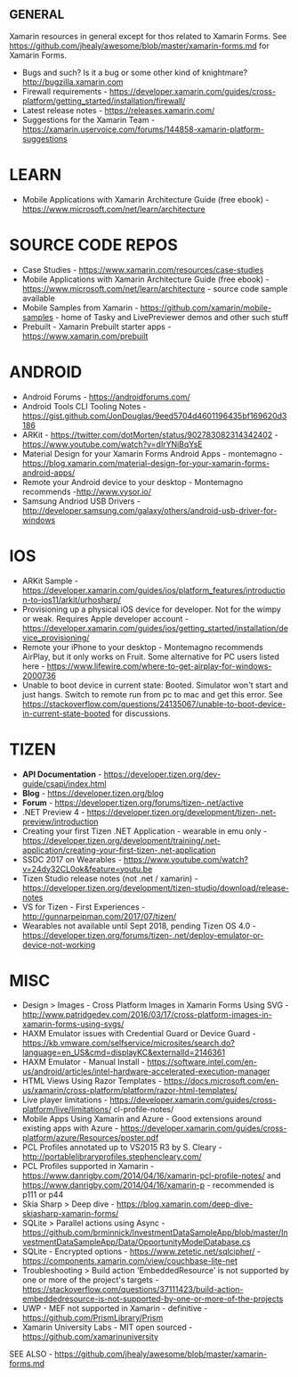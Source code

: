 ## GENERAL

Xamarin resources in general except for thos related to Xamarin Forms.  See https://github.com/jhealy/awesome/blob/master/xamarin-forms.md for Xamarin Forms.

* Bugs and such?  Is it a bug or some other kind of knightmare? http://bugzilla.xamarin.com
* Firewall requirements - https://developer.xamarin.com/guides/cross-platform/getting_started/installation/firewall/
* Latest release notes - https://releases.xamarin.com/
* Suggestions for the Xamarin Team - https://xamarin.uservoice.com/forums/144858-xamarin-platform-suggestions

# LEARN
* Mobile Applications with Xamarin Architecture Guide (free ebook) - https://www.microsoft.com/net/learn/architecture

# SOURCE CODE REPOS
* Case Studies - https://www.xamarin.com/resources/case-studies
* Mobile Applications with Xamarin Architecture Guide (free ebook) - https://www.microsoft.com/net/learn/architecture - source code sample available
* Mobile Samples from Xamarin - https://github.com/xamarin/mobile-samples - home of Tasky and LivePreviewer demos and other such stuff
* Prebuilt - Xamarin Prebuilt starter apps - https://www.xamarin.com/prebuilt

# ANDROID
* Android Forums - https://androidforums.com/
* Android Tools CLI Tooling Notes - https://gist.github.com/JonDouglas/9eed5704d4601196435bf169620d3186
* ARKit - https://twitter.com/dotMorten/status/902783082314342402 - https://www.youtube.com/watch?v=dIrYNiBqYsE
* Material Design for your Xamarin Forms Android Apps - montemagno - https://blog.xamarin.com/material-design-for-your-xamarin-forms-android-apps/
* Remote your Android device to your desktop - Montemagno recommends -http://www.vysor.io/
* Samsung Andriod USB Drivers - http://developer.samsung.com/galaxy/others/android-usb-driver-for-windows

# IOS
* ARKit Sample - https://developer.xamarin.com/guides/ios/platform_features/introduction-to-ios11/arkit/urhosharp/
* Provisioning up a physical iOS device for developer.  Not for the wimpy or weak.  Requires Apple developer account - https://developer.xamarin.com/guides/ios/getting_started/installation/device_provisioning/
* Remote your iPhone to your desktop - Montemagno recommends AirPlay, but it only works on Fruit.  Some alternative for PC users listed here - https://www.lifewire.com/where-to-get-airplay-for-windows-2000736
* Unable to boot device in current state: Booted.  Simulator won't start and just hangs.  Switch to remote run from pc to mac and get this error.  See https://stackoverflow.com/questions/24135067/unable-to-boot-device-in-current-state-booted for discussions.

# TIZEN
* **API Documentation** - https://developer.tizen.org/dev-guide/csapi/index.html
* **Blog** - https://developer.tizen.org/blog
* **Forum** - https://developer.tizen.org/forums/tizen-.net/active
* .NET Preview 4 - https://developer.tizen.org/development/tizen-.net-preview/introduction
* Creating your first Tizen .NET Application - wearable in emu only - https://developer.tizen.org/development/training/.net-application/creating-your-first-tizen-.net-application
* SSDC 2017 on Wearables - https://www.youtube.com/watch?v=24dy32CL0ok&feature=youtu.be
* Tizen Studio release notes (not .net / xamarin) - https://developer.tizen.org/development/tizen-studio/download/release-notes
* VS for Tizen - First Experiences - http://gunnarpeipman.com/2017/07/tizen/
* Wearables not available until Sept 2018, pending Tizen OS 4.0 - https://developer.tizen.org/forums/tizen-.net/deploy-emulator-or-device-not-working

# MISC
* Design > Images - Cross Platform Images in Xamarin Forms Using SVG - http://www.patridgedev.com/2016/03/17/cross-platform-images-in-xamarin-forms-using-svgs/
* HAXM Emulator issues with Credential Guard or Device Guard - https://kb.vmware.com/selfservice/microsites/search.do?language=en_US&cmd=displayKC&externalId=2146361
* HAXM Emulator - Manual Install - https://software.intel.com/en-us/android/articles/intel-hardware-accelerated-execution-manager
* HTML Views Using Razor Templates - <https://docs.microsoft.com/en-us/xamarin/cross-platform/platform/razor-html-templates/>
* Live player limitations - https://developer.xamarin.com/guides/cross-platform/live/limitations/
cl-profile-notes/ 
* Mobile Apps Using Xamarin and Azure - Good extensions around existing apps with Azure - https://developer.xamarin.com/guides/cross-platform/azure/Resources/poster.pdf
* PCL Profiles annotated up to VS2015 R3 by S. Cleary - http://portablelibraryprofiles.stephencleary.com/
* PCL Profiles supported in Xamarin - https://www.danrigby.com/2014/04/16/xamarin-pcl-profile-notes/ and https://www.danrigby.com/2014/04/16/xamarin-p - recommended is p111 or p44
* Skia Sharp > Deep dive - https://blog.xamarin.com/deep-dive-skiasharp-xamarin-forms/
* SQLite > Parallel actions using Async - https://github.com/brminnick/InvestmentDataSampleApp/blob/master/InvestmentDataSampleApp/Data/OpportunityModelDatabase.cs
* SQLite - Encrypted options - https://www.zetetic.net/sqlcipher/ - https://components.xamarin.com/view/couchbase-lite-net
* Troubleshooting > Build action 'EmbeddedResource' is not supported by one or more of the project's targets - https://stackoverflow.com/questions/37111423/build-action-embeddedresource-is-not-supported-by-one-or-more-of-the-projects
* UWP - MEF not supported in Xamarin - definitive - https://github.com/PrismLibrary/Prism
* Xamarin University Labs - MIT open sourced - https://github.com/xamarinuniversity

SEE ALSO - https://github.com/jhealy/awesome/blob/master/xamarin-forms.md 
